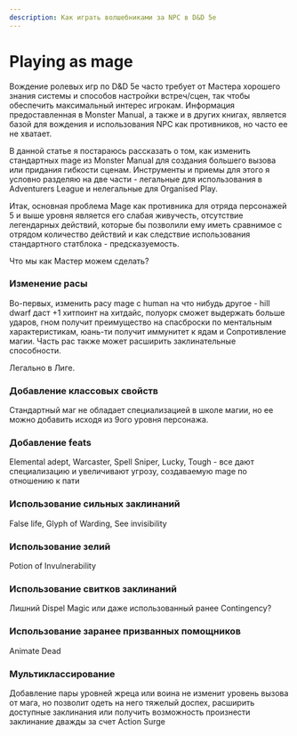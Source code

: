 ```yaml
---
description: Как играть волшебниками за NPC в D&D 5e
---
```


# Playing as mage

Вождение ролевых игр  по D&D 5e часто требует от Мастера хорошего знания системы и способов настройки встреч/сцен, так чтобы обеспечить максимальный интерес игрокам. Информация предоставленная в Monster Manual, а также и в других книгах, является базой для вождения и использования NPC как противников, но часто ее не хватает. 

В данной статье я постараюсь рассказать о том, как изменить стандартных mage из Monster Manual для создания большего вызова или придания гибкости сценам. Инструменты и приемы для этого я условно разделяю на две части - легальные для использования в Adventurers League и нелегальные для Organised Play.

Итак, основная проблема Mage как противника для отряда персонажей 5 и выше уровня является его слабая живучесть, отсутствие легендарных действий, которые бы позволили ему иметь сравнимое с отрядом количество действий и как следствие использования стандартного статблока - предсказуемость.

Что мы как Мастер можем сделать? 

### Изменение расы

Во-первых, изменить расу mage с human на что нибудь другое - hill dwarf даст +1 хитпоинт на хитдайс, полуорк сможет выдержать больше ударов, гном получит преимущество на спасброски по ментальным характеристикам, юань-ти получит иммунитет к ядам и Сопротивление магии. Часть рас также может расширить заклинательные способности.

Легально в Лиге.

### Добавление классовых свойств

Стандартный маг не обладает специализацией в школе магии, но ее можно добавить исходя из 9ого уровня персонажа.

### Добавление feats

Elemental adept, Warcaster, Spell Sniper, Lucky, Tough - все дают специализацию и увеличивают угрозу, создаваемую mage по отношению к пати

### Использование сильных заклинаний

False life, Glyph of Warding, See invisibility

### Использование зелий

Potion of Invulnerability

### Использование свитков заклинаний

Лишний Dispel Magic или даже использованный ранее Contingency?

### Использование заранее призванных помощников

Animate Dead

### Мультиклассирование

Добавление пары уровней жреца или воина не изменит уровень вызова от мага, но позволит одеть на него тяжелый доспех, расширить доступные заклинания или получить возможность произнести заклинание дважды за счет Action Surge







